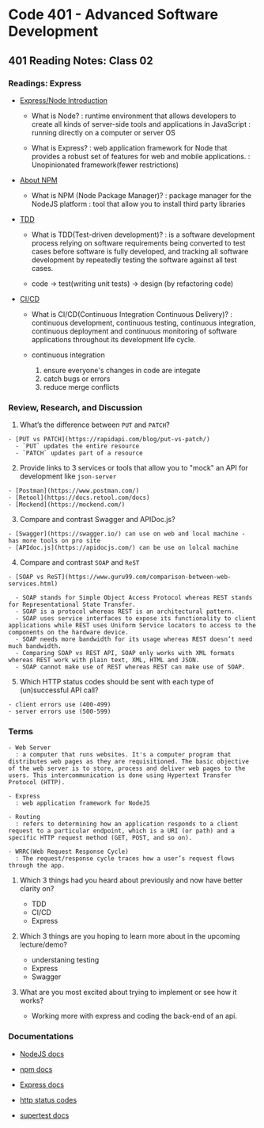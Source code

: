 # Code 401 - Advanced Software Development

## 401 Reading Notes: Class 02

### Readings: Express

  - [Express/Node Introduction](https://developer.mozilla.org/en-US/docs/Learn/Server-side/Express_Nodejs/Introduction)

    - What is Node?
      : runtime environment that allows developers to create all kinds of server-side tools and applications in JavaScript
      : running directly on a computer or server OS

    - What is Express?
      : web application framework for Node that provides a robust set of features for web and mobile applications.
      : Unopinionated framework(fewer restrictions)

  - [About NPM](https://docs.npmjs.com/about-npm)

    - What is NPM (Node Package Manager)?
      : package manager for the NodeJS platform
      : tool that allow you to install third party libraries

  - [TDD](https://www.agilealliance.org/glossary/tdd/#q=~(infinite~false~filters~(postType~(~'page~'post~'aa_book~'aa_event_session~'aa_experience_report~'aa_glossary~'aa_research_paper~'aa_video)~tags~(~'tdd))~searchTerm~'~sort~false~sortDirection~'asc~page~1))

    - What is TDD(Test-driven development)?
      : is a software development process relying on software requirements being converted to test cases before software is fully developed, and tracking all software development by repeatedly testing the software against all test cases.

    - code -> test(writing unit tests) -> design (by refactoring code)

  - [CI/CD](https://www.youtube.com/watch?v=xSv_m3KhUO8)

    - What is CI/CD(Continuous Integration Continuous Delivery)?
      : continuous development, continuous testing, continuous integration, continuous deployment and continuous monitoring of software applications throughout its development life cycle.

    - continuous integration
      1. ensure everyone's changes in code are integate
      2. catch bugs or errors
      3. reduce merge conflicts

### Review, Research, and Discussion

  1. What’s the difference between `PUT` and `PATCH`? 
    
    - [PUT vs PATCH](https://rapidapi.com/blog/put-vs-patch/)
      - `PUT` updates the entire resource
      - `PATCH` updates part of a resource

  2. Provide links to 3 services or tools that allow you to "mock" an API for development like `json-server`

    - [Postman](https://www.postman.com/)
    - [Retool](https://docs.retool.com/docs)
    - [Mockend](https://mockend.com/)

  3. Compare and contrast Swagger and APIDoc.js? 
    
    - [Swagger](https://swagger.io/) can use on web and local machine - has more tools on pro site 
    - [APIdoc.js](https://apidocjs.com/) can be use on lolcal machine

  4. Compare and contrast `SOAP` and `ReST`

    - [SOAP vs ReST](https://www.guru99.com/comparison-between-web-services.html)

      - SOAP stands for Simple Object Access Protocol whereas REST stands for Representational State Transfer.
      - SOAP is a protocol whereas REST is an architectural pattern.
      - SOAP uses service interfaces to expose its functionality to client applications while REST uses Uniform Service locators to access to the components on the hardware device.
      - SOAP needs more bandwidth for its usage whereas REST doesn’t need much bandwidth.
      - Comparing SOAP vs REST API, SOAP only works with XML formats whereas REST work with plain text, XML, HTML and JSON.
      - SOAP cannot make use of REST whereas REST can make use of SOAP.

  5. Which HTTP status codes should be sent with each type of (un)successful API call?

    - client errors use (400-499)
    - server errors use (500-599)

### Terms

    - Web Server 
      : a computer that runs websites. It's a computer program that distributes web pages as they are requisitioned. The basic objective of the web server is to store, process and deliver web pages to the users. This intercommunication is done using Hypertext Transfer Protocol (HTTP).

    - Express
      : web application framework for NodeJS

    - Routing
      : refers to determining how an application responds to a client request to a particular endpoint, which is a URI (or path) and a specific HTTP request method (GET, POST, and so on).

    - WRRC(Web Request Response Cycle)
      : The request/response cycle traces how a user’s request flows through the app.

1. Which 3 things had you heard about previously and now have better clarity on?
    - TDD
    - CI/CD
    - Express

2. Which 3 things are you hoping to learn more about in the upcoming lecture/demo?
    - understaning testing
    - Express
    - Swagger

3. What are you most excited about trying to implement or see how it works?
    - Working more with express and coding the back-end of an api.

### Documentations

 - [NodeJS docs](https://nodejs.org/en/docs/)

 - [npm docs](https://docs.npmjs.com/)

 - [Express docs](https://expressjs.com/en/4x/api.html)

 - [http status codes](https://www.restapitutorial.com/httpstatuscodes.html)

 - [supertest docs](https://github.com/visionmedia/supertest)

